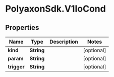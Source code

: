 # PolyaxonSdk.V1IoCond

## Properties

Name | Type | Description | Notes
------------ | ------------- | ------------- | -------------
**kind** | **String** |  | [optional] 
**param** | **String** |  | [optional] 
**trigger** | **String** |  | [optional] 


